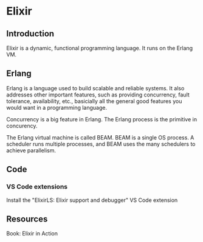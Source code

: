 # Elixir

## Introduction

Elixir is a dynamic, functional programming language. It runs on the Erlang VM.

## Erlang 

Erlang is a language used to build scalable and reliable systems. It also addresses other important features, such as providing concurrency, fault tolerance, availability, etc., basicially all the general good features you would want in a programming language. 

Concurrency is a big feature in Erlang. The Erlang process is the primitive in concurency. 

The Erlang virtual machine is called BEAM. BEAM is a single OS process. A scheduler runs multiple processes, and BEAM uses the many schedulers to achieve parallelism. 

## Code 

### VS Code extensions

Install the "ElixirLS: Elixir support and debugger" VS Code extension


## Resources

Book: Elixir in Action 